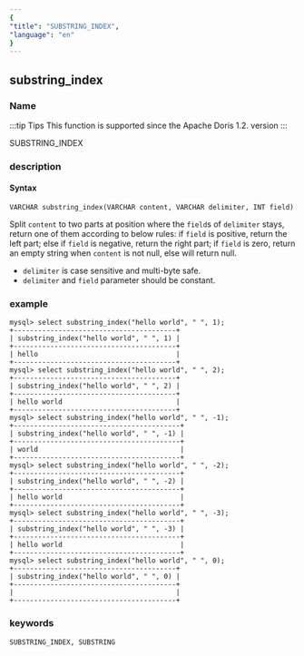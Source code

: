 ```yaml
---
{
"title": "SUBSTRING_INDEX",
"language": "en"
}
---
```


## substring_index

### Name

:::tip Tips
This function is supported since the Apache Doris 1.2. version
:::

SUBSTRING_INDEX



### description

#### Syntax

`VARCHAR substring_index(VARCHAR content, VARCHAR delimiter, INT field)`

Split `content` to two parts at position where the `field`s of `delimiter` stays, return one of them according to below rules:
if `field` is positive, return the left part;
else if `field` is negative, return the right part;
if `field` is zero, return an empty string when `content` is not null, else will return null.

- `delimiter` is case sensitive and multi-byte safe.
- `delimiter` and `field` parameter should be constant.


### example

```
mysql> select substring_index("hello world", " ", 1);
+----------------------------------------+
| substring_index("hello world", " ", 1) |
+----------------------------------------+
| hello                                  |
+----------------------------------------+
mysql> select substring_index("hello world", " ", 2);
+----------------------------------------+
| substring_index("hello world", " ", 2) |
+----------------------------------------+
| hello world                            |
+----------------------------------------+
mysql> select substring_index("hello world", " ", -1);
+-----------------------------------------+
| substring_index("hello world", " ", -1) |
+-----------------------------------------+
| world                                   |
+-----------------------------------------+
mysql> select substring_index("hello world", " ", -2);
+-----------------------------------------+
| substring_index("hello world", " ", -2) |
+-----------------------------------------+
| hello world                             |
+-----------------------------------------+
mysql> select substring_index("hello world", " ", -3);
+-----------------------------------------+
| substring_index("hello world", " ", -3) |
+-----------------------------------------+
| hello world                             |
+-----------------------------------------+
mysql> select substring_index("hello world", " ", 0);
+----------------------------------------+
| substring_index("hello world", " ", 0) |
+----------------------------------------+
|                                        |
+----------------------------------------+
```
### keywords

    SUBSTRING_INDEX, SUBSTRING